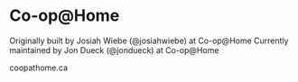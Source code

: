 Co-op@Home
==========
Originally built by Josiah Wiebe (@josiahwiebe)  at Co-op@Home
Currently maintained by Jon Dueck (@jondueck) at Co-op@Home


coopathome.ca
